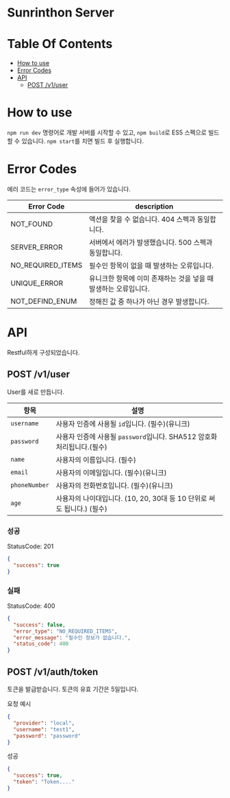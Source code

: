 # Sunrinthon Server

# Table Of Contents

- [How to use](#How-to-use)
- [Error Codes](#Error-Codes)
- [API](#API)
  - [POST /v1/user](#post-/v1/user)

# How to use

`npm run dev` 명령어로 개발 서버를 시작할 수 있고, `npm build`로 ES5 스펙으로 빌드할 수 있습니다. `npm start`를 치면 빌드 후 실행합니다.

# Error Codes

에러 코드는 `error_type` 속성에 들어가 있습니다.

| Error Code        | description                                                     |
| ----------------- | --------------------------------------------------------------- |
| NOT_FOUND         | 액션을 찾을 수 없습니다. 404 스펙과 동일합니다.                 |
| SERVER_ERROR      | 서버에서 에러가 발생했습니다. 500 스펙과 동일합니다.            |
| NO_REQUIRED_ITEMS | 필수인 항목이 없을 때 발생하는 오류입니다.                      |
| UNIQUE_ERROR      | 유니크한 항목에 이미 존재하는 것을 넣을 때 발생하는 오류입니다. |
| NOT_DEFIND_ENUM   | 정해진 값 중 하나가 아닌 경우 발생합니다.                       |

# API

Restful하게 구성되었습니다.

## POST /v1/user

User를 새로 만듭니다.

| 항목          | 설명                                                                   |
| ------------- | ---------------------------------------------------------------------- |
| `username`    | 사용자 인증에 사용될 `id`입니다. (필수)(유니크)                        |
| `password`    | 사용자 인증에 사용될 `password`입니다. SHA512 암호화 처리됩니다.(필수) |
| `name`        | 사용자의 이름입니다. (필수)                                            |
| `email`       | 사용자의 이메일입니다. (필수)(유니크)                                  |
| `phoneNumber` | 사용자의 전화번호입니다. (필수)(유니크)                                |
| `age`         | 사용자의 나이대입니다. (10, 20, 30대 등 10 단위로 써도 됩니다.) (필수) |

### 성공

StatusCode: 201

```json
{
  "success": true
}
```

### 실패

StatusCode: 400

```json
{
  "success": false,
  "error_type": "NO_REQUIRED_ITEMS",
  "error_message": "필수인 정보가 없습니다.",
  "status_code": 400
}
```

## POST /v1/auth/token

토큰을 발급받습니다. 토큰의 유효 기간은 5일입니다.

요청 예시

```json
{
  "provider": "local",
  "username": "test1",
  "password": "password"
}
```

성공

```json
{
  "success": true,
  "token": "Token...."
}
```
